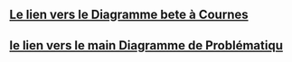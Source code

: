 ## [Le lien vers le Diagramme bete à Cournes][def]

[def]: https://excalidraw.com/#json=A3GrSkIhkf9fN-h3-EOC5,EnTAAeO4QimNPoTuMqPXTA

## [le lien vers le main Diagramme de Problématiqu][def]
[def]: https://excalidraw.com/#room=02259598d5e67191d871,9sMQ30Zhtxh-gyV-FOi1mg

